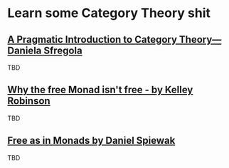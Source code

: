 # Learn some Category Theory shit

## [A Pragmatic Introduction to Category Theory—Daniela Sfregola](https://youtu.be/Ss149MsZluI)
TBD

## [Why the free Monad isn't free - by Kelley Robinson](https://youtu.be/U0lK0hnbc4U)
TBD

## [Free as in Monads by Daniel Spiewak](https://youtu.be/aKUQUIHRGec)
TBD
